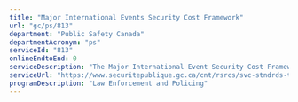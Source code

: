 ```yaml
---
title: "Major International Events Security Cost Framework"
url: "gc/ps/813"
department: "Public Safety Canada"
departmentAcronym: "ps"
serviceId: "813"
onlineEndtoEnd: 0
serviceDescription: "The Major International Event Security Cost Framework facilitates the cooperative participation of provincial/territorial and municipal security partners in the provision of security for major international events held in Canada by: enabling jurisdictions to seek financial reimbursement from the Government of Canada for extraordinary, justifiable and reasonable incremental policing and security-related expenses incurred in relation to certain events requiring that extraordinary security measures be put in place; and allowing the GoC to reimburse jurisdictions impacted and contributing directly to the security of certain events for those extraordinary, justifiable and reasonable incremental expenses relating to security."
serviceUrl: "https://www.securitepublique.gc.ca/cnt/rsrcs/svc-stndrds-tpp/2017/tpp12-en.aspx?wbdisable=true"
programDescription: "Law Enforcement and Policing"
---
```

